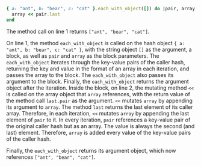 ```ruby
{ a: "ant", b: "bear", c: "cat" }.each_with_object([]) do |pair, array|
  array << pair.last
end
```
The method call on line 1 returns `["ant", "bear", "cat"]`.

On line 1, the method `each_with_object` is called on the hash object `{ a: "ant", b: "bear", c: "cat" }`, with the string object `[]` as the argument, a block, as well as `pair` and `array` as the block parameters. The `each_with_object` iterates through the key-value pairs of the caller hash, returning the key and value in the format of an array in each iteration, and passes the array to the block. The `each_with_object` also passes its argument to the block. Finally, the `each_with_object` returns the argument object after the iteration. Inside the block, on line 2, the mutating method `<<` is called on the array object that `array` references, with the return value of the method call `last.pair` as the argument. `<<` mutates `array` by appending its argument to `array`. The method `last` returns the last element of its caller array. Therefore, in each iteration, `<<` mutates `array` by appending the last element of `pair` to it. In every iteration, `pair` references a key-value pair of the original caller hash but as an array. The value is always the second (and last) element. Therefore, `array` is added every value of the key-value pairs of the caller hash.

Finally, the `each_with_object` returns its argument object, which now references `["ant", "bear", "cat"]`.